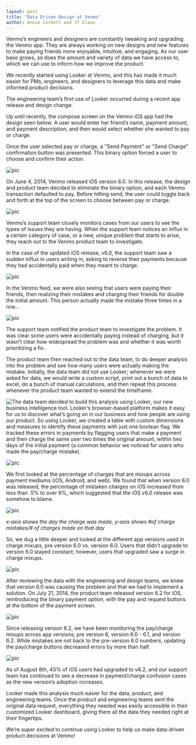 ```yaml
---
layout: post
title: "Data Driven Design at Venmo"
author: Annie Corbett and JT Glaze
---
```


Venmo’s engineers and designers are constantly tweaking and upgrading the Venmo app. They are always working on new designs and new features to make paying friends more enjoyable, intuitive, and engaging. As our user base grows, so does the amount and variety of data we have access to, which we can use to inform how we improve the product.

We recently started using Looker at Venmo, and this has made it much easier for PMs, engineers, and designers to leverage this data and make informed product decisions.

The engineering team’s first use of Looker occurred during a recent app release and design change.

Up until recently, the compose screen on the Venmo iOS app had the design seen below. A user would enter her friend’s name, payment amount, and payment description, and then would select whether she wanted to pay or charge.

Once the user selected pay or charge, a "Send Payment" or "Send Charge" confirmation button was presented. This binary option forced a user to choose and confirm their action.

![pic](/images/looker/Image_1.png)

On June 4, 2014, Venmo released iOS version 6.0. In this release, the design and product team decided to eliminate the binary option, and each Venmo transaction defaulted to pay. Before hitting send, the user could toggle back and forth at the top of the screen to choose between pay or charge.

![pic](/images/looker/Image_2.png)

Venmo’s support team closely monitors cases from our users to see the types of issues they are having. When the support team notices an influx in a certain category of case, or a new, unique problem that starts to arise, they reach out to the Venmo product team to investigate.

In the case of the updated iOS release, v6.0, the support team saw a sudden influx in users writing in, asking to reverse their payments because they had accidentally paid when they meant to charge.

![pic](/images/looker/Image_3.png)

In the Venmo feed, we were also seeing that users were paying their friends, then realizing their mistakes and charging their friends for double the initial amount. This person actually made the mistake three times in a row…

![pic](/images/looker/Image_4.png)

The support team notified the product team to investigate the problem. It was clear some users were accidentally paying instead of charging, but it wasn’t clear how widespread the problem was and whether it was worth prioritizing a fix.

The product team then reached out to the data team, to do deeper analysis into the problem and see how many users were actually making the mistake. Initially, the data team did not use Looker; whenever we were asked for data, we would write a custom script, print out a bunch of data to excel, do a bunch of manual calculations, and then repeat this process whenever the product team wanted to extend the timeframe.

<img style="float: left" src="/images/looker/Image_5.png">The data team decided to build this analysis using Looker, our new business intelligence tool. Looker’s browser-based platform makes it easy for us to discover what’s going on in our business and how people are using our product. So using Looker, we created a table with custom dimensions and measures to identify these payments with just one boolean flag. We tracked these errors in payments by flagging users that make a payment and  then charge the same user two times the original amount, within two days of the initial payment (a common behavior we noticed for users who made the pay/charge mistake).

![pic](/images/looker/Image_6.png)

We first looked at the percentage of charges that are mixups across payment mediums (iOS, Android, and web). We found that when version 6.0 was released, the percentage of mistaken charges on iOS increased from less than .5% to over 6%, which suggested that the iOS v6.0 release was somehow to blame.

![pic](/images/looker/Image_7.png)

*x-axis shows the day the charge was made, y-axis shows #of charge mistakes/# of charges made on that day*

So, we dug a little deeper and looked at the different app versions used in charge mixups, pre version 6.0 vs. version 6.0. Users that didn’t upgrade to version 6.0 stayed constant; however, users that upgraded saw a surge in charge mixups.

![pic](/images/looker/Image_8.png)

After reviewing the data with the engineering and design teams, we knew that version 6.0 was causing the problem and that we had to implement a solution. On July 21, 2014, the product team released version 6.2 for iOS, reintroducing the binary payment option, with the pay and request buttons at the bottom of the payment screen.

![pic](/images/looker/Image_9.png)

Since releasing version 6.2, we have been monitoring the pay/charge mixups across app versions; pre version 6, version 6.0 - 6.1, and version 6.2. While mistakes are not back to the pre-version 6.0 numbers, updating the pay/charge buttons decreased errors by more than half.

![pic](/images/looker/Image_10.png)

As of August 8th, 43% of iOS users had upgraded to v6.2, and our support team has continued to see a decrease in payment/charge confusion cases as the new version’s adoption increases.

Looker made this analysis much easier for the data, product, and engineering teams. Once the product and engineering teams sent the original data request, everything they needed was easily accessible in their customized Looker dashboard, giving them all the data they needed right at their fingertips.

We’re super excited to continue using Looker to help us make data-driven product decisions at Venmo!
